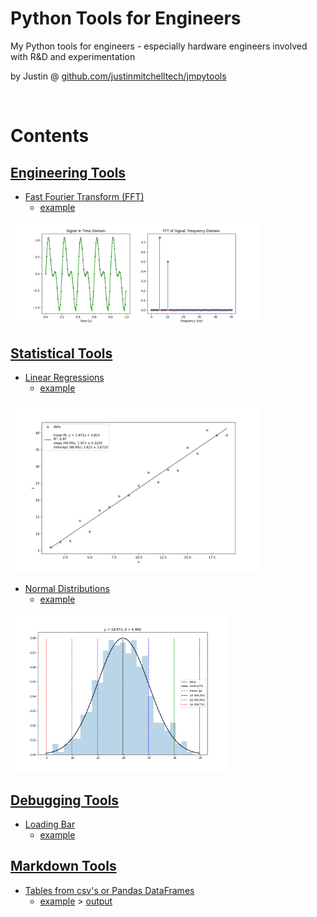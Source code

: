 # Python Tools for Engineers

My Python tools for engineers - especially hardware engineers involved with R&D and experimentation

by Justin @ [github.com/justinmitchelltech/jmpytools](https://github.com/justinmitchelltech/jmpytools) 

<br>


# Contents

<!------------------------------------------------------------------------------------------------->
## [Engineering Tools](/engineering)

* [Fast Fourier Transform (FFT)](/engineering/fft.py)
    * [example](/engineering/fft_example.py)

<p align="left">
  <img src="engineering/fft_example_plot.png" width="400" title="FFT example">
</p>


<!------------------------------------------------------------------------------------------------->
## [Statistical Tools](/statistics)

* [Linear Regressions](/statistics/linear.py)
  * [example](/statistics/linear_example.py)

<p align="left">
  <img src="statistics/linear_example_plot_fit.png" width="400" title="fitted normal distribution">
</p>  

* [Normal Distributions](/statistics/normal.py)
  * [example](/statistics/normal_examples.py)

<p align="left">
  <img src="statistics/normal_examples_plot_fit.png" width="350" title="fitted normal distribution">
</p>


<!------------------------------------------------------------------------------------------------->
## [Debugging Tools](/debugging)

* [Loading Bar](/debugging/loading.py)
    * [example](/debugging/loading_examples.py)

</p>


<!------------------------------------------------------------------------------------------------->
## [Markdown Tools](/markdown)

* [Tables from csv's or Pandas DataFrames](/markdown/tables.py)
    * [example](/markdown/tables_example.py) > [output](/markdown/tables_example.md)
